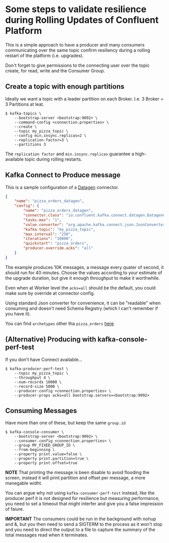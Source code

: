 # Some steps to validate resilience during Rolling Updates of Confluent Platform

This is a simple approach to have a producer and many consumers communicating over the same topic confirm resiliency during a rolling restart of the platform (i.e. upgrades).

Don't forget to give permissions to the connecting user over the topic create, for read, write and the Consumer Group.

## Create a topic with enough partitions

Ideally we want a topic with a leader partition on each Broker. I.e. 3 Broker = 3 Partitions at leat.

```shell
$ kafka-topics \
    --bootstrap-server <bootstrap:9092> \
    --command-config <connection.properties> \
    --create \
    --topic my_pizza_topic \
    --config min.insync.replicas=2 \
    --replication-factor=3 \
    --partitions 3
```

The `replication factor` and `min.insync.replicas` guarantee a high-available topic during rolling restarts.

## Kafka Connect to Produce message

This is a sample configuration of a [Datagen](https://www.confluent.io/hub/confluentinc/kafka-connect-datagen) connector.

```json
{
    "name": "pizza_orders_datagen",
    "config": {
        "name": "pizza_orders_datagen",
        "connector.class": "io.confluent.kafka.connect.datagen.DatagenConnector",
        "tasks.max": "1",
        "value.converter": "org.apache.kafka.connect.json.JsonConverter",
        "kafka.topic": "my_pizza_topic",
        "max.interval": "250",
        "iterations": "10000",
        "quickstart": "pizza_orders",
        "producer.override.acks": "all"
    }
}
```

The example produces 10K messages, a message every quater of second, it should run for 40 minutes. Choose the values according to your estimate of the upgrade duration, but give it enough throughput to make it worthwhile.

Even when at Worker level the `acks=all` should be the default, you could make sure by override at connector config.

Using standard Json converter for convenience, it can be "readable" when consuming and doesn't need Schema Registry (which I can't remember if you have it).

You can find `archetypes`  other tha `pizza_orders` [here](https://github.com/confluentinc/kafka-connect-datagen/tree/master/src/main/resources).

## (Alternative) Producing with kafka-console-perf-test

If you don't have Connect available...

```shell
$ kafka-producer-perf-test \
    --topic my_pizza_topic \
    --throughput 4 \
    --num-records 10000 \
    --record-size 5000 \
    --producer.config <connection.properties> \
    --producer-props acks=all bootstrap.servers=<bootstrap:9092>
```

## Consuming Messages

Have more than one of these, but keep the same `group.id`

```shell
$ kafka-console-consumer \
    --bootstrap-server <bootstrap:9092> \
    --consumer.config <connection.properties> \
    --group MY_FIXED_GROUP_ID \
    --from-beginning \
    --property print.value=false \
    --property print.partition=true \
    --property print.offset=true
```

**NOTE** That printing the message is been disable to avoid flooding the screen, instead it will print partition and offset per message, a more manegable widht.

You can argue why not using `kafka-consumer-perf-test` instead, like the producer perf it is not designed for resilience but measuring performance, you need to set a timeout that might interfer and give you a false impression of faiure.

**IMPORTANT** The consumers could be run in the background with nohup and &, but you then need to send a SIGTERM to the process as it won't stop and you need to direct the output to a file to capture the summary of the total messages read when it terminates.
